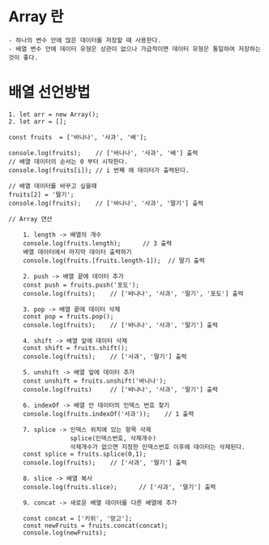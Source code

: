 # Array 란
    - 하나의 변수 안에 많은 데이터를 저장할 때 사용한다. 
    - 배열 변수 안에 데이터 유형은 상관이 없으나 가급적이면 데이터 유형은 통일하여 저장하는 것이 좋다.

# 배열 선언방법
    1. let arr = new Array();
    2. let arr = [];

    const fruits  = ['바나나', '사과', '배'];
    
    console.log(fruits);    // ['바나나', '사과', '배'] 출력
    // 배열 데이터의 순서는 0 부터 시작한다.
    console.log(fruits[i]); // i 번째 에 데이터가 출력된다.

    // 배열 데이터를 바꾸고 싶을때 
    fruits[2] = '딸기';
    console.log(fruits);    // ['바나나', '사과', '딸기'] 출력

    // Array 연산
        
        1. length -> 배열의 개수
        console.log(fruits.length);      // 3 출력
        배열 데이터에서 마지막 데이터 출력하기
        console.log(fruits.[fruits.length-1]);  // 딸기 출력

        2. push -> 배열 끝에 데이터 추가
        const push = fruits.push('포도');
        console.log(fruits);    // ['바나나', '사과', '딸기', '포도'] 출력

        3. pop -> 배열 끝에 데이터 삭제
        const pop = fruits.pop();
        console.log(fruits);    // ['바나나', '사과', '딸기'] 출력

        4. shift -> 배열 앞에 데이터 삭제
        const shift = fruits.shift();
        console.log(fruits);    // ['사과', '딸기'] 출력

        5. unshift -> 배열 앞에 데이터 추가
        const unshift = fruits.unshift('바나나');
        console.log(fruits)     // ['바나나', '사과', '딸기'] 출력

        6. indexOf -> 배열 안 데이터의 인덱스 번호 찾기
        console.log(fruits.indexOf('사과'));    // 1 출력

        7. splice -> 인덱스 위치에 있는 항목 삭제
                     splice(인덱스번호, 삭제개수)
                     삭제개수가 없으면 지정한 인덱스번호 이후에 데이터는 삭제된다.
        const splice = fruits.splice(0,1);
        console.log(fruits);    // ['사과', '딸기'] 출력

        8. slice -> 배열 복사
        console.log(fruits.slice);      // ['사과', '딸기'] 출력

        9. concat -> 새로운 배열 데이터를 다른 배열에 추가

        const concat = ['키위', '망고'];
        const newFruits = fruits.concat(concat);
        console.log(newFruits);
        

